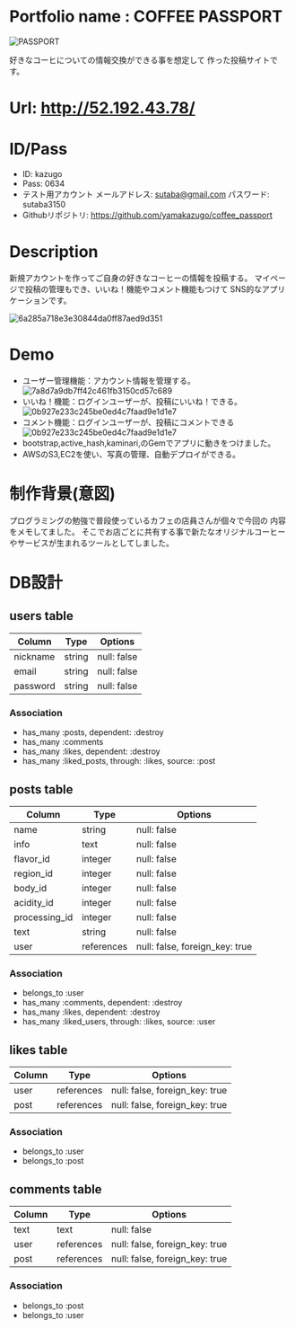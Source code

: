# Portfolio name : COFFEE PASSPORT

![PASSPORT](PASSPORT.png)

好きなコーヒについての情報交換ができる事を想定して
作った投稿サイトです。

# Url: http://52.192.43.78/

# ID/Pass

* ID: kazugo
* Pass: 0634
* テスト用アカウント
  メールアドレス: sutaba@gmail.com
  パスワード: sutaba3150
* Githubリポジトリ: https://github.com/yamakazugo/coffee_passport


# Description

新規アカウントを作ってご自身の好きなコーヒーの情報を投稿する。
マイページで投稿の管理もでき、いいね！機能やコメント機能もつけて
SNS的なアプリケーションです。

![6a285a718e3e30844da0ff87aed9d351](https://user-images.githubusercontent.com/73051044/108161607-b7bd4180-712e-11eb-8372-6f40c5aab30a.gif)


# Demo

* ユーザー管理機能：アカウント情報を管理する。
![7a8d7a9db7ff42c461fb3150cd57c689](https://user-images.githubusercontent.com/73051044/108166631-ccea9e00-7137-11eb-8844-1e6647c9051b.gif)
* いいね！機能：ログインユーザーが、投稿にいいね！できる。
![0b927e233c245be0ed4c7faad9e1d1e7](https://user-images.githubusercontent.com/73051044/108167450-0a9bf680-7139-11eb-8df6-e1c28f7cbabd.gif)
* コメント機能：ログインユーザーが、投稿にコメントできる
![0b927e233c245be0ed4c7faad9e1d1e7](https://user-images.githubusercontent.com/73051044/108168287-67e47780-713a-11eb-8a12-187fd64f0e79.gif)
* bootstrap,active_hash,kaminari,のGemでアプリに動きをつけました。
* AWSのS3,EC2を使い、写真の管理、自動デプロイができる。

# 制作背景(意図)

プログラミングの勉強で普段使っているカフェの店員さんが個々で今回の
内容をメモしてました。
そこでお店ごとに共有する事で新たなオリジナルコーヒー
やサービスが生まれるツールとしてしました。


# DB設計

## users table

| Column                  | Type   | Options     |
| ----------------------- | ------ | ----------- |
| nickname                | string | null: false |
| email                   | string | null: false |
| password                | string | null: false |


### Association

- has_many :posts, dependent: :destroy
- has_many :comments
- has_many :likes, dependent: :destroy
- has_many :liked_posts, through: :likes, source: :post

## posts table

| Column                  | Type        | Options                        |
| ----------------------- | ---------   | ------------------------------ |
| name                    | string      | null: false                    |
| info                    | text        | null: false                    |
| flavor_id               | integer     | null: false                    |
| region_id               | integer     | null: false                    |
| body_id                 | integer     | null: false                    | 
| acidity_id              | integer     | null: false                    |
| processing_id           | integer     | null: false                    |
| text                    | string      | null: false                    |
| user                    | references  | null: false, foreign_key: true |


### Association

- belongs_to :user
- has_many :comments, dependent: :destroy
- has_many :likes, dependent: :destroy
- has_many :liked_users, through: :likes, source: :user


## likes table

| Column     | Type       | Options                        |
| ---------- | ---------- | ------------------------------ |
| user       | references | null: false, foreign_key: true |
| post       | references | null: false, foreign_key: true |

### Association

- belongs_to :user
- belongs_to :post

## comments table

| Column      | Type       | Options                        |
|-------------|------------|------------------------------- |
| text        | text       | null: false                    |
| user        | references | null: false, foreign_key: true |
| post        | references | null: false, foreign_key: true |

### Association

- belongs_to :post
- belongs_to :user
